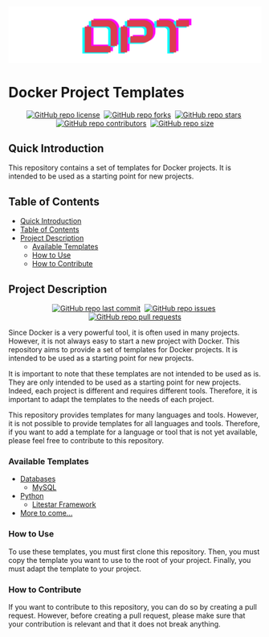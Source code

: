![DPT Logo](./assets/pictures/dpt-logo.png)

# Docker Project Templates

<div align="center" markdown="1">

[![GitHub repo license](https://img.shields.io/github/license/Cyboooooorg/docker-project-templates?style=flat&logo=github&logoColor=whitesmoke&label=License)](https://www.gnu.org/licenses/gpl-3.0.fr.html)&#160;
[![GitHub repo forks](https://img.shields.io/github/forks/Cyboooooorg/docker-project-templates?style=flat&logo=github&logoColor=whitesmoke&label=Forks)](https://github.com/Cyboooooorg/docker-project-templates/network)&#160;
[![GitHub repo stars](https://img.shields.io/github/stars/Cyboooooorg/docker-project-templates?style=flat&logo=github&logoColor=whitesmoke&label=Stars)](https://github.com/Cyboooooorg/docker-project-templates/stargazers)&#160;
[![GitHub repo contributors](https://img.shields.io/github/contributors-anon/Cyboooooorg/docker-project-templates?style=flat&logo=github&logoColor=whitesmoke&label=Contributors)](https://github.com/Cyboooooorg/docker-project-templates/graphs/contributors)&#160;
[![GitHub repo size](https://img.shields.io/github/repo-size/Cyboooooorg/docker-project-templates?style=flat&logo=github&logoColor=whitesmoke&label=Repo%20Size)](https://github.com/Cyboooooorg/docker-project-templates/archive/refs/heads/main.zip)

</div>

## Quick Introduction

This repository contains a set of templates for Docker projects. It is intended to be used as a starting point for new projects.

## Table of Contents

- [Quick Introduction](#quick-introduction)
- [Table of Contents](#table-of-contents)
- [Project Description](#project-description)
  - [Available Templates](#available-templates)
  - [How to Use](#how-to-use)
  - [How to Contribute](#how-to-contribute)

## Project Description

<div align="center" markdown="1">

[![GitHub repo last commit](https://img.shields.io/github/last-commit/Cyboooooorg/docker-project-templates?style=flat&logo=github&logoColor=whitesmoke&label=Last%20Commit)](https://github.com/Cyboooooorg/docker-project-templates/graphs/commit-activity)&#160;
[![GitHub repo issues](https://img.shields.io/github/issues/Cyboooooorg/docker-project-templates?style=flat&logo=github&logoColor=whitesmoke&label=Issues)](https://github.com/Cyboooooorg/docker-project-templates/issues)&#160;
[![GitHub repo pull requests](https://img.shields.io/github/issues-pr/Cyboooooorg/docker-project-templates?style=flat&logo=github&logoColor=whitesmoke&label=Pull%20Requests)](https://github.com/Cyboooooorg/docker-project-templates/pulls)

</div>

Since Docker is a very powerful tool, it is often used in many projects. However, it is not always easy to start a new project with Docker. This repository aims to provide a set of templates for Docker projects. It is intended to be used as a starting point for new projects.

It is important to note that these templates are not intended to be used as is. They are only intended to be used as a starting point for new projects. Indeed, each project is different and requires different tools. Therefore, it is important to adapt the templates to the needs of each project.

This repository provides templates for many languages and tools. However, it is not possible to provide templates for all languages and tools. Therefore, if you want to add a template for a language or tool that is not yet available, please feel free to contribute to this repository.

### Available Templates

- [Databases](./templates/databases)
  - [MySQL](./templates/databases/mysql)
- [Python](./templates/python)
  - [Litestar Framework](./templates/python/litestar)
- [More to come...](./templates)

### How to Use

To use these templates, you must first clone this repository. Then, you must copy the template you want to use to the root of your project. Finally, you must adapt the template to your project.

### How to Contribute

If you want to contribute to this repository, you can do so by creating a pull request. However, before creating a pull request, please make sure that your contribution is relevant and that it does not break anything.
